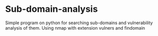 # Sub-domain-analysis
Simple program on python for searching sub-domains and vulnerability analysis of them. Using nmap with extension vulners and findomain 
